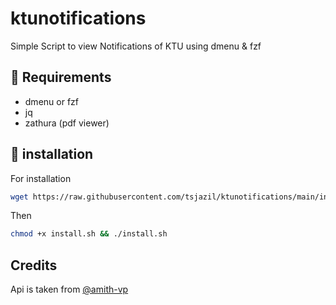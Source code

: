 # ktunotifications
Simple Script to view Notifications of KTU using dmenu & fzf 

📎 Requirements
--
- dmenu or fzf
- jq
- zathura (pdf viewer)

🚀 installation 
--
For installation 
```sh
wget https://raw.githubusercontent.com/tsjazil/ktunotifications/main/install.sh
```
Then 
```sh
chmod +x install.sh && ./install.sh
```
Credits
--
Api is taken from [@amith-vp](https://github.com/amith-vp/ktunotificationapi)
